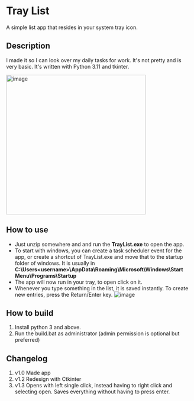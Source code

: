 # Tray List
A simple list app that resides in your system tray icon. 

## Description
I made it so I can look over my daily tasks for work. It's not pretty and is very basic. It's written with Python 3.11 and tkinter.


<img width="377" alt="image" src="https://github.com/revoconner/TrayList/assets/88772846/1a89450e-8587-49ac-8981-628f5bfb4a2b">


## How to use
- Just unzip somewhere and and run the **TrayList.exe** to open the app. 
- To start with windows, you can create a task scheduler event for the app, or create a shortcut of TrayList.exe and move that to the startup folder of windows. It is usually in **C:\Users\<username>\AppData\Roaming\Microsoft\Windows\Start Menu\Programs\Startup**
- The app will now run in your tray, to open click on it.
- Whenever you type something in the list, it is saved instantly. To create new entries, press the Return/Enter key.
![image](https://github.com/user-attachments/assets/39dc70b9-e28f-481f-9b75-6b8294f73c24)



## How to build
1. Install python 3 and above.
2. Run the build.bat as administrator (admin permission is optional but preferred)


## Changelog
1. v1.0 Made app
2. v1.2 Redesign with Ctkinter
3. v1.3 Opens with left single click, instead having to right click and selecting open. Saves everything without having to press enter.
